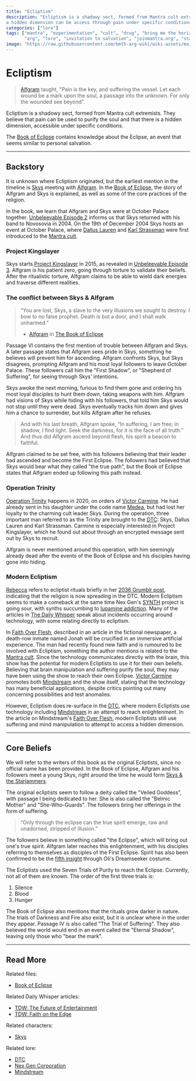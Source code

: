 ```yaml
---
title: "Ecliptism"
description: "Ecliptism is a shadowy sect, formed from Mantra cult extremists. Their core beliefs are that 
a hidden dimension can be access through pain under specific conditions."
categories: ["lore"]
tags: ["mantra", "experimentation", "cult", "drug", "bring me the horizon", "bmth", 
       "arg", "lore", "invitation to salvation", "joinmantra.org", "starjammers", "skys", "alfgram", "die4u"]
image: "https://raw.githubusercontent.com/bmth-arg-wiki/wiki-assets/main/files/book-of-eclipse/book-300x300.png"
---
```


# Ecliptism

> [Alfgram](../characters/alfgram) taught, "Pain is the key, and suffering the vessel. Let each wound be a mark upon the soul, a passage 
> into the unknown. For only the wounded see beyond".

Ecliptism is a shadowy sect, formed from Mantra cult extremists. They believe that pain can be 
used to purify the soul and that there is a hidden dimension, accessible under specific conditions. 

The [Book of Eclipse](../for-sof/book-of-eclipse) contains knowledge about the Eclipse, an event that 
seems similar to personal salvation.

***

## Backstory

It is unknown where Ecliptism originated, but the earliest mention in the timeline is [Skys](../characters/skys) 
meeting with [Alfgram](../characters/alfgram). In the [Book of Eclipse](../for-sof/book-of-eclipse), the story of 
Alfgram and Skys is explained, as well as some of the core practices of the religion. 

In the book, we learn that Alfgram and Skys were at October Palace together. [Unbeleevable Episode 2](../for-sof/unbeleevable2) 
informs us that Skys returned with his band to Novosovia in 2004.
On the 19th of December 2004 Skys hosts an event at October Palace, where [Dallus Lauren](../characters/dallus-lauren) 
and [Karl Strassman](../characters/strassman) were first introduced to the [Mantra cult](mantra). 

### Project Kingslayer

Skys starts [Project Kingslayer](../lore/incident-kingslayer) in 2015, as 
revealed in [Unbeleevable Episode 3](../for-sof/unbeleevable3). Alfgram is his patient zero, 
going through torture to validate their beliefs. After the ritualistic torture, Alfgram claims to be able 
to wield dark energies and traverse different realities.

### The conflict between Skys & Alfgram

> “You are lost, Skys, a slave to the very illusions we sought to destroy. I
> bow to no false prophet. Death is but a door, and I shall walk unharmed.”
>
> - [Alfgram](../characters/alfgram) in [The Book of Eclipse](../for-sof/book-of-eclipse)

Passage VI contains the first mention of trouble between Alfgram and Skys. A later passage states that
Alfgram sees pride in Skys, something he believes will prevent him for ascending. Alfgram confronts Skys,
but Skys disagrees, prompting Alfgram and his most loyal followers to leave October Palace. These followers call him
the "First Shadow", or "Shepherd of Suffering", for seeing through Skys' intentions.

Skys awoke the next morning, furious to find them gone and ordering his most loyal disciples to hunt
them down, taking weapons with him. Alfgram had visions of Skys while hiding with his followers, that told him 
Skys would not stop until they were dead. Skys eventually tracks him down and gives him a chance to
surrender, but kills Alfgram after he refuses.

> And with his last breath, Alfgram spoke, “In suffering, I am free; in shadow, I find light. Seek the darkness,
> for it is the face of all truth.” And thus did Alfgram ascend beyond flesh, his spirit a beacon to faithful.

Alfgram claimed to be set free, with his followers believing that their leader had ascended and become the
First Eclipse. The followers had believed that Skys would bear what they called "the true path", but the
Book of Eclipse states that Alfgram ended up following this path instead.

### Operation Trinity

[Operation Trinity](../lore/operation-trinity) happens in 2020, on orders of [Victor Carmine](../characters/victor-carmine).
He had already sent in his daughter under the code name [Medea](../characters/medea), but had lost her loyalty
to the charming cult leader Skys. During the operation, three important man referred to as the Trinity are
brought to the [DTC](../lore/dtc): Skys, Dallus Lauren and Karl Strassman. Carmine is especially interested in 
Project Kingslayer, which he found out about through an encrypted message sent out by Skys to recruit.

Alfgram is never mentioned around this operation, with him seemingly already dead after the events of the Book of Eclipse 
and his disciples having gone into hiding.

### Modern Ecliptism

[Rebecca](../characters/rebecca) refers to ecliptist rituals briefly in her [2036 Grumblr post](../for-sof/grumblr2), 
indicating that the religion is now spreading in the DTC. Modern Ecliptism seems to make a comeback at the same time 
Nex Gen's [SYNTH](synths) project is going sour, with synths succumbing to [lupamine addiction](lupamine). Many of 
the articles in [The Daily Whisper](../website/webbrowser) speak about incidents occurring around technology, 
with some relating directly to ecliptism.

In [Faith Over Flesh](../website/tdw-faithedge), described in an article in the fictional newspaper, 
a death-row inmate named Jonah will be crucified in an immersive artificial experience. The man had recently found new 
faith and is rumoured to be involved with Ecliptism, something the author mentions is related to the [Mantra cult](mantra). 
Since the technology communicates directly with the brain, this show has the potential for modern Ecliptists to
use it for their own beliefs. Believing that brain manipulation and suffering purify the soul, they may have
been using the show to reach their own Eclipse.
[Victor Carmine](../characters/victor-carmine) promotes both [Mindstream](mindstream) and the show itself, stating that
the technology has many beneficial applications, despite critics pointing out many concerning possibilities and test
anomalies.

However, Ecliptism does re-surface in the [DTC](dtc), where modern Ecliptists use technology including 
[Mindstream](mindstream) in an attempt to reach enlightenment. In the article on Mindstream's 
[Faith Over Flesh](../website/tdw-faithedge), modern Ecliptists still use suffering and mind manipulation to attempt 
to access a hidden dimension.

***

## Core Beliefs

We will refer to the writers of this book as the original Ecliptists, since no official name has been provided.
In the Book of Eclipse, Alfgram and his followers meet a young Skys, right around the time he would 
form [Skys & the Starjammers](../for-sof/skystarjammers). 

The original ecliptists seem to follow a deity called the "Veiled Goddess", with passage I being 
dedicated to her. She is also called the "Belmic Mother" and "She-Who-Guards". The followers 
bring her offerings in the form of suffering.

> “Only through the eclipse can the true spirit emerge, raw and unadorned, stripped of illusion.”

The followers believe in something called "the Eclipse", which will bring out one's true spirit. Alfgram 
later reaches this enlightenment, with his disciples referring to themselves as disciples of the First Eclipse.
Spirit has also been confirmed to be the [fifth insight](insights) through Oli's Dreamseeker costume.

The Ecliptists used the Seven Trials of Purity to reach the Eclipse. Currently, not all of them are known. The order of
the first three trials is:

1. Silence
2. Blood
3. Hunger

The Book of Eclipse also mentions that the rituals grow darker in nature. The trials of Darkness and
Fire also exist, but it is unclear where in the order they appear. Passage IV is also called
"The Trial of Suffering". They also believed the world would end in an event called the "Eternal Shadow", 
leaving only those who "bear the mark".

***

## Read More

Related files:

- [Book of Eclipse](../for-sof/book-of-eclipse)

Related Daily Whisper articles:

- [TDW: The Future of Entertainment](../website/tdw-futureentertainment)
- [TDW: Faith on the Edge](../website/tdw-faithedge)

Related characters:

- [Skys](../characters/skys)

Related lore:

- [DTC](dtc)
- [Nex Gen Corporation](nex-gen-corporation)
- [Mindstream](mindstream)